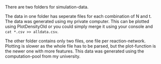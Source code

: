 There are two folders for simulation-data.

The data in one folder has seperate files for each combination of N and t. The data was generated using my private computer. This can be plotted using PlotDensityOld or you could simply merge it using your console and `cat *.csv >> alldata.csv`.

The other folder contains only two files, one file per reaction-network.
Plotting is slower as the whole file has to be parsed, but the plot-function is the newer one with more features.
This data was generated using the computation-pool from my university.
